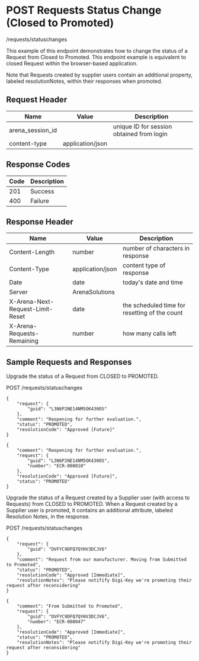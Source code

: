 # POST Requests Status Change (Closed to Promoted)


/requests/statuschanges

This example of this endpoint demonstrates how to change the status of a Request from Closed to Promoted. This endpoint example is equivalent to closed Request within the browser\-based application.

Note that Requests created by supplier users contain an additional property, labeled resolutionNotes, within their responses when promoted.

## Request Header

| Name | Value | Description |
|  --- |  --- |  --- | 
| arena_session_id |   | unique ID for session obtained from login |
| content\-type | application/json |   |

## Response Codes

| Code | Description |
|  --- |  --- | 
| 201 | Success |
| 400 | Failure |

## Response Header

| Name | Value | Description |
|  --- |  --- |  --- | 
| Content\-Length | number | number of characters in response |
| Content\-Type | application/json | content type of response |
| Date | date | today's date and time |
| Server | ArenaSolutions |   |
| X\-Arena\-Next\-Request\-Limit\-Reset  | date | the scheduled time for resetting of the count |
| X\-Arena\-Requests\-Remaining  | number | how many calls left |

## Sample Requests and Responses
Upgrade the status of a Request from CLOSED to PROMOTED.



POST /requests/statuschanges



```
{
    "request": {
        "guid": "L3N6P2NE14NM5OK430OS"
    },
    "comment": "Reopening for further evaluation.",
    "status": "PROMOTED",
    "resolutionCode": "Approved [Future]"
}
```


```
{
    "comment": "Reopening for further evaluation.",
    "request": {
        "guid": "L3N6P2NE14NM5OK430OS",
        "number": "ECR-000010"
    },
    "resolutionCode": "Approved [Future]",
    "status": "PROMOTED"
}
```
Upgrade the status of a Request created by a Supplier user \(with access to Requests\) from CLOSED to PROMOTED. When a Request created by a Supplier user is promoted, it contains an additional attribute, labeled Resolution Notes, in the response.



POST /requests/statuschanges



```
{
    "request": {
        "guid": "DVFYC9DFQ7QYHV3DCJV6"
    },
    "comment": "Request from our manufacturer. Moving from Submitted to Promoted",
    "status": "PROMOTED",
    "resolutionCode": "Approved [Immediate]",
    "resolutionNotes": "Please notifify Digi-Key we're promoting their request after reconsidering"
}
```


```
{
    "comment": "From Submitted to Promoted",
    "request": {
        "guid": "DVFYC9DFQ7QYHV3DCJV6",
        "number": "ECR-000047"
    },
    "resolutionCode": "Approved [Immediate]",
    "status": "PROMOTED",
    "resolutionNotes": "Please notifify Digi-Key we're promoting their request after reconsidering"
}
```

